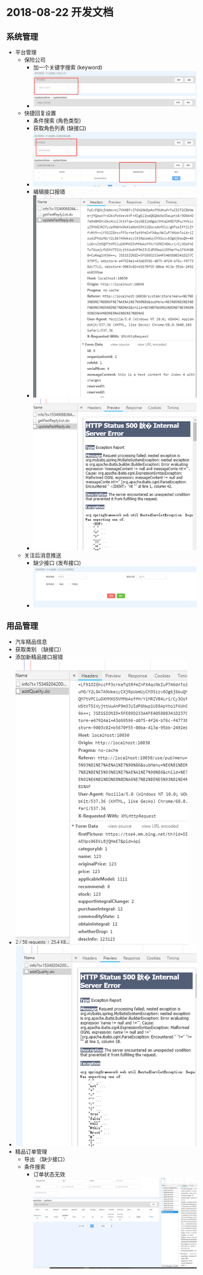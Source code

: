 2018-08-22 开发文档
===================

## 系统管理
- 平台管理
  - 保险公司
    - 加一个关键字搜索 (keyword)
    - ![list1](imgs/2018-08-22/list-1.jpg)
  - 快捷回复设置
    - 条件搜索 (角色类型)
    - 获取角色列表 (缺接口)
    - ![list-2](imgs/2018-08-22/list-2.jpg)
    - 编辑接口报错
    - ![list-2-1](imgs/2018-08-22/list-2-1.jpg)
    - ![list-2-2](imgs/2018-08-22/list-2-2.jpg)
  - 关注后消息推送
    - 缺少接口 (发布接口)
    - ![list-3](imgs/2018-08-22/list-3.jpg)

## 用品管理
 - 汽车精品信息
  - 获取类别 （缺接口）
  - 添加新精品接口报错
  - ![list-4-1](imgs/2018-08-22/list-4-1.jpg)
  - ![list-4-2](imgs/2018-08-22/list-4-2.jpg)
 - 精品订单管理
   - 导出 （缺少接口）
   - 条件搜索 
     - 订单状态无效 ![list-4-3](imgs/2018-08-22/list-4-3.jpg)